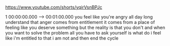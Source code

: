 https://www.youtube.com/shorts/yqirVsnBPJc

1 00:00:00.000 --\> 00:01:00.000 you feel like you're angry all day long
understand that anger comes from entitlement it comes from a place of
feeling like you deserve something but the reality is that you don't and
when you want to solve the problem all you have to ask yourself is what
do i feel like i'm entitled to that i am not and then end the cycle
